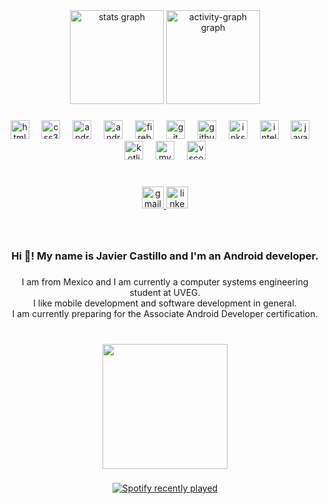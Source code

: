 <div align="center">
  <img src="https://github-readme-stats.vercel.app/api?username=JavierCastDev&hide_title=false&hide_rank=true&show_icons=true&include_all_commits=true&count_private=true&disable_animations=false&theme=chartreuse-dark&locale=en&hide_border=true&custom_title=My%20stats" height="150" alt="stats graph"  />
  <img src="https://github-readme-activity-graph.vercel.app/graph?username=JavierCastDev&theme=chartreuse-dark&area=true&hide_border=false&hide_title=false" height="150" alt="activity-graph graph"  />
</div>

###

<div align="center">
  <img src="https://cdn.jsdelivr.net/gh/devicons/devicon/icons/html5/html5-original.svg" height="30" alt="html5 logo"  />
  <img width="12" />
  <img src="https://cdn.jsdelivr.net/gh/devicons/devicon/icons/css3/css3-original.svg" height="30" alt="css3 logo"  />
  <img width="12" />
  <img src="https://cdn.jsdelivr.net/gh/devicons/devicon/icons/androidstudio/androidstudio-original.svg" height="30" alt="androidstudio logo"  />
  <img width="12" />
  <img src="https://cdn.jsdelivr.net/gh/devicons/devicon/icons/android/android-original.svg" height="30" alt="android logo"  />
  <img width="12" />
  <img src="https://cdn.jsdelivr.net/gh/devicons/devicon/icons/firebase/firebase-plain.svg" height="30" alt="firebase logo"  />
  <img width="12" />
  <img src="https://cdn.jsdelivr.net/gh/devicons/devicon/icons/git/git-original.svg" height="30" alt="git logo"  />
  <img width="12" />
  <img src="https://cdn.jsdelivr.net/gh/devicons/devicon/icons/github/github-original.svg" height="30" alt="github logo"  />
  <img width="12" />
  <img src="https://cdn.jsdelivr.net/gh/devicons/devicon/icons/inkscape/inkscape-original.svg" height="30" alt="inkscape logo"  />
  <img width="12" />
  <img src="https://cdn.jsdelivr.net/gh/devicons/devicon/icons/intellij/intellij-original.svg" height="30" alt="intellij logo"  />
  <img width="12" />
  <img src="https://cdn.jsdelivr.net/gh/devicons/devicon/icons/java/java-original.svg" height="30" alt="java logo"  />
  <img width="12" />
  <img src="https://cdn.jsdelivr.net/gh/devicons/devicon/icons/kotlin/kotlin-original.svg" height="30" alt="kotlin logo"  />
  <img width="12" />
  <img src="https://cdn.jsdelivr.net/gh/devicons/devicon/icons/mysql/mysql-original.svg" height="30" alt="mysql logo"  />
  <img width="12" />
  <img src="https://cdn.jsdelivr.net/gh/devicons/devicon/icons/vscode/vscode-original.svg" height="30" alt="vscode logo"  />
</div>

###

<br clear="both">

<div align="center">
  <a href="mailto:javier.developer.kt@gmail.com" target="_blank">
    <img src="https://img.shields.io/static/v1?message=Gmail&logo=gmail&label=&color=D14836&logoColor=white&labelColor=&style=flat" height="35" alt="gmail logo"  />
  </a>
  <a href="https://www.linkedin.com/in/javcasher" target="_blank">
    <img src="https://img.shields.io/static/v1?message=LinkedIn&logo=linkedin&label=&color=0077B5&logoColor=white&labelColor=&style=flat" height="35" alt="linkedin logo"  />
  </a>
</div>

###

<br clear="both">

<h3 align="center">Hi 👋! My name is Javier Castillo and I'm an Android developer.</h3>

###

<p align="center">I am from Mexico and I am currently a computer systems engineering student at UVEG.<br>I like mobile development and software development in general.<br>I am currently preparing for the Associate Android Developer certification.</p>

###

<br clear="both">

<div align="center">
  <img height="200" src="https://3.bp.blogspot.com/-FRGeJD3K-4Q/WESfxWamWpI/AAAAAAAADQY/Bg3NZ0FZPJwIG4MSVG6VpC3BlRP0bNClQCLcB/s1600/04-slytherin.gif"  />
</div>

###

<div align="center">
  <a href="https://open.spotify.com/user/Javier CasHerz">
    <img src="https://spotify-recently-played-readme.vercel.app/api?user=315gxllqicjywutdwsfbsv45pyqe" alt="Spotify recently played"  />
  </a>
</div>

###

